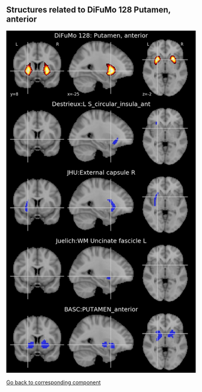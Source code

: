 


## Structures related to DiFuMo 128 Putamen, anterior

![98](98.jpg "Structures related to DiFuMo 128 Putamen, anterior")

[Go back to corresponding component](https://parietal-inria.github.io/DiFuMo/128/html/98.html)